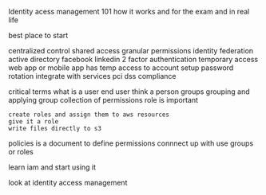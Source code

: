 Identity acess management 101
how it works
and for the exam
and in real life

best place to start

centralized control
shared access 
granular permissions
identity federation
    active directory 
    facebook 
    linkedin
2 factor authentication
temporary access
    web app or mobile app has temp access to account 
setup password rotation
integrate with services
pci dss compliance 

critical terms
what is a user  end user think a person
groups 
    grouping and applying group
    collection of permissions
role is important

    create roles and assign them to aws resources
    give it a role
    write files directly to s3 
policies is a document to define permissions
    connnect up 
        with use groups or roles

learn iam and start using it

look at identity access management



